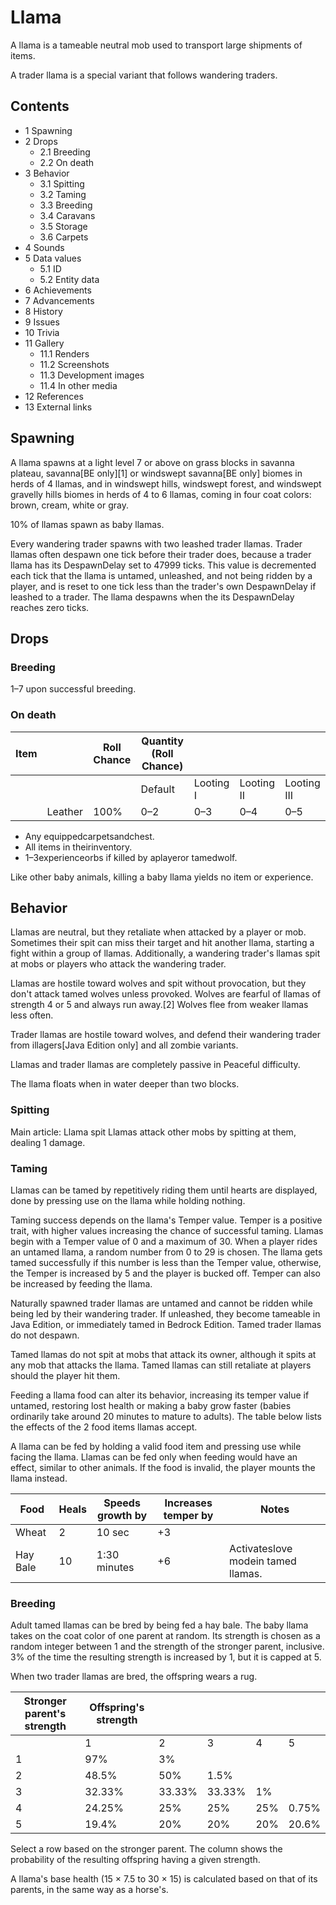 # Llama
A llama is a tameable neutral mob used to transport large shipments of items.

A trader llama is a special variant that follows wandering traders.

## Contents
- 1 Spawning
- 2 Drops
	- 2.1 Breeding
	- 2.2 On death
- 3 Behavior
	- 3.1 Spitting
	- 3.2 Taming
	- 3.3 Breeding
	- 3.4 Caravans
	- 3.5 Storage
	- 3.6 Carpets
- 4 Sounds
- 5 Data values
	- 5.1 ID
	- 5.2 Entity data
- 6 Achievements
- 7 Advancements
- 8 History
- 9 Issues
- 10 Trivia
- 11 Gallery
	- 11.1 Renders
	- 11.2 Screenshots
	- 11.3 Development images
	- 11.4 In other media
- 12 References
- 13 External links

## Spawning
A llama spawns at a light level 7 or above on grass blocks in savanna plateau, savanna‌[BE  only][1] or windswept savanna‌[BE  only] biomes in herds of 4 llamas, and in windswept hills, windswept forest, and windswept gravelly hills biomes in herds of 4 to 6 llamas, coming in four coat colors: brown, cream, white or gray.

10% of llamas spawn as baby llamas.

Every wandering trader spawns with two leashed trader llamas. Trader llamas often despawn one tick before their trader does, because a trader llama has its DespawnDelay set to 47999 ticks. This value is decremented each tick that the llama is untamed, unleashed, and not being ridden by a player, and is reset to one tick less than the trader's own DespawnDelay if leashed to a trader. The llama despawns when the its DespawnDelay reaches zero ticks.

## Drops
### Breeding
1–7 upon successful breeding.

### On death
| Item |         | Roll Chance | Quantity (Roll Chance) |           |            |             |
|------|---------|-------------|------------------------|-----------|------------|-------------|
|      |         |             | Default                | Looting I | Looting II | Looting III |
|      | Leather | 100%        | 0–2                    | 0–3       | 0–4        | 0–5         |

- Any equippedcarpetsandchest.
- All items in theirinventory.
- 1–3experienceorbs if killed by aplayeror tamedwolf.

Like other baby animals, killing a baby llama yields no item or experience.

## Behavior
Llamas are neutral, but they retaliate when attacked by a player or mob. Sometimes their spit can miss their target and hit another llama, starting a fight within a group of llamas. Additionally, a wandering trader's llamas spit at mobs or players who attack the wandering trader.

Llamas are hostile toward wolves and spit without provocation, but they don't attack tamed wolves unless provoked. Wolves are fearful of llamas of strength 4 or 5 and always run away.[2] Wolves flee from weaker llamas less often.

Trader llamas are hostile toward wolves, and defend their wandering trader from illagers‌[Java Edition  only] and all zombie variants. 

Llamas and trader llamas are completely passive in Peaceful difficulty.

The llama floats when in water deeper than two blocks.

### Spitting


Main article: Llama spit
Llamas attack other mobs by spitting at them, dealing 1 damage.

### Taming
Llamas can be tamed by repetitively riding them until hearts are displayed, done by pressing use on the llama while holding nothing.

Taming success depends on the llama's Temper value. Temper is a positive trait, with higher values increasing the chance of successful taming. Llamas begin with a Temper value of 0 and a maximum of 30. When a player rides an untamed llama, a random number from 0 to 29 is chosen. The llama gets tamed successfully if this number is less than the Temper value, otherwise, the Temper is increased by 5 and the player is bucked off. Temper can also be increased by feeding the llama.

Naturally spawned trader llamas are untamed and cannot be ridden while being led by their wandering trader. If unleashed, they become tameable in Java Edition, or immediately tamed in Bedrock Edition. Tamed trader llamas do not despawn.

Tamed llamas do not spit at mobs that attack its owner, although it spits at any mob that attacks the llama. Tamed llamas can still retaliate at players should the player hit them.

Feeding a llama food can alter its behavior, increasing its temper value if untamed, restoring lost health or making a baby grow faster (babies ordinarily take around 20 minutes to mature to adults). The table below lists the effects of the 2 food items llamas accept.

A llama can be fed by holding a valid food item and pressing use while facing the llama. Llamas can be fed only when feeding would have an effect, similar to other animals. If the food is invalid, the player mounts the llama instead.

| Food     | Heals | Speeds growth by | Increases temper by | Notes                              |
|----------|-------|------------------|---------------------|------------------------------------|
| Wheat    | 2     | 10 sec           | +3                  |                                    |
| Hay Bale | 10    | 1:30 minutes     | +6                  | Activateslove modein tamed llamas. |

### Breeding
Adult tamed llamas can be bred by being fed a hay bale. The baby llama takes on the coat color of one parent at random. Its strength is chosen as a random integer between 1 and the strength of the stronger parent, inclusive. 3% of the time the resulting strength is increased by 1, but it is capped at 5.

When two trader llamas are bred, the offspring wears a rug.

| Stronger parent's strength | Offspring's strength |        |        |     |       |
|----------------------------|----------------------|--------|--------|-----|-------|
|                            | 1                    | 2      | 3      | 4   | 5     |
| 1                          | 97%                  | 3%     |        |     |       |
| 2                          | 48.5%                | 50%    | 1.5%   |     |       |
| 3                          | 32.33%               | 33.33% | 33.33% | 1%  |       |
| 4                          | 24.25%               | 25%    | 25%    | 25% | 0.75% |
| 5                          | 19.4%                | 20%    | 20%    | 20% | 20.6% |

Select a row based on the stronger parent. The column shows the probability of the resulting offspring having a given strength.  

A llama's base health (15 × 7.5 to 30 × 15) is calculated based on that of its parents, in the same way as a horse's.


